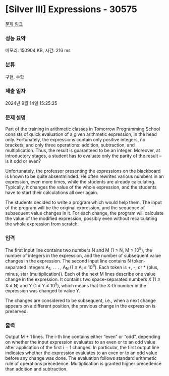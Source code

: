# [Silver III] Expressions - 30575 

[문제 링크](https://www.acmicpc.net/problem/30575) 

### 성능 요약

메모리: 150904 KB, 시간: 216 ms

### 분류

구현, 수학

### 제출 일자

2024년 9월 14일 15:25:25

### 문제 설명

<p>Part of the training in arithmetic classes in Tomorrow Programming School consists of quick evaluation of a given arithmetic expression, in the head only. Fortunately, the expressions contain only positive integers, no brackets, and only three operations: addition, subtraction, and multiplication. Thus, the result is guaranteed to be an integer. Moreover, at introductory stages, a student has to evaluate only the parity of the result – is it odd or even?</p>

<p>Unfortunately, the professor presenting the expressions on the blackboard is known to be quite absentminded. He often rewrites various numbers in an expression, even more times, while the students are already calculating. Typically, it changes the value of the whole expression, and the students have to start their calculations all over again.</p>

<p>The students decided to write a program which would help them. The input of the program will be the original expression, and the sequence of subsequent value changes in it. For each change, the program will calculate the value of the modified expression, possibly even without recalculating the whole expression from scratch.</p>

### 입력 

 <p>The first input line contains two numbers N and M (1 ≤ N, M ≤ 10<sup>5</sup>), the number of integers in the expression, and the number of subsequent value changes in the expression. The second input line contains N token-separated integers A<sub>1</sub>, . . . , A<sub>N</sub> (1 ≤ A<sub>i</sub> ≤ 10<sup>9</sup>). Each token is +, -, or * (plus, minus, star (multiplication)). Each of the next M lines describe one value change in the expression. It contains two space-separated numbers X (1 ≤ X ≤ N) and Y (1 ≤ Y ≤ 10<sup>9</sup>), which means that the X-th number in the expression was changed to value Y.</p>

<p>The changes are considered to be subsequent, i.e., when a next change appears on a different position, the previous change in the expression is preserved.</p>

### 출력 

 <p>Output M + 1 lines. The i-th line contains either “even” or “odd”, depending on whether the input expression evaluates to an even or to an odd value after application of the first i − 1 changes. In particular, the first output line indicates whether the expression evaluates to an even or to an odd value before any change was done. The evaluation follows standard arithmetic rule of operations precedence. Multiplication is granted higher precedence than addition and subtraction.</p>

